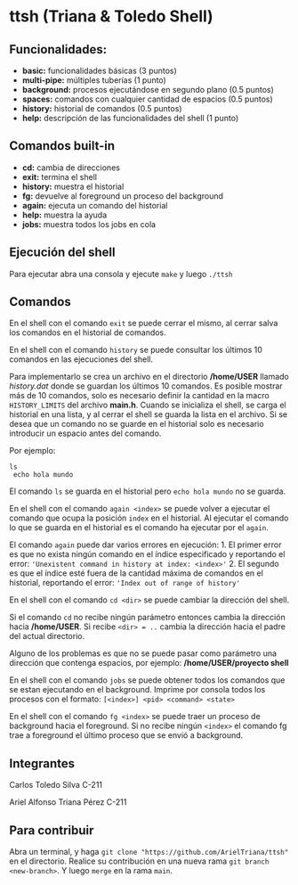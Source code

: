 # ttsh (Triana & Toledo Shell)

## Funcionalidades:
* **basic:** funcionalidades básicas (3 puntos)
* **multi-pipe:** múltiples tuberías (1 punto)
* **background:** procesos ejecutándose en segundo plano (0.5 puntos)
* **spaces:** comandos con cualquier cantidad de espacios (0.5 puntos)
* **history:** historial de comandos (0.5 puntos)
* **help:** descripción de las funcionalidades del shell (1 punto)

## Comandos built-in
* **cd:** cambia de direcciones
* **exit:** termina el shell
* **history:** muestra el historial
* **fg:** devuelve al foreground un proceso del background
* **again:** ejecuta un comando del historial
* **help:** muestra la ayuda
* **jobs:** muestra todos los jobs en cola

## Ejecución del shell
Para ejecutar abra una consola y ejecute `make` y luego `./ttsh`

## Comandos
En el shell con el comando `exit` se puede cerrar el mismo, al cerrar salva los comandos en el historial de comandos. 

En el shell con el comando `history` se puede consultar los últimos 10 comandos en las ejecuciones del shell.

Para implementarlo se crea un archivo en el directorio **/home/USER** llamado *history.dat* donde se guardan los últimos 10 comandos. Es posible mostrar más de 10 comandos, solo es necesario definir la cantidad en la macro `HISTORY_LIMITS` del archivo **main.h**. Cuando se inicializa el shell, se carga el historial en una lista, y al cerrar el shell se guarda la lista en el archivo. Si se desea que un comando no se guarde en el historial solo es necesario introducir un espacio antes del comando. 

Por ejemplo:
```
ls
 echo hola mundo 
```
El comando `ls` se guarda en el historial pero `echo hola mundo` no se guarda.

En el shell con el comando `again <index>` se puede volver a ejecutar el comando que ocupa la posición `index` en el historial. Al ejecutar el comando lo que se guarda en el historial es el comando ha ejecutar por el `again`.

El comando `again` puede dar varios errores en ejecución:
	1. El primer error es que no exista ningún comando en el índice especificado y reportando el error: `'Unexistent command in history at index: <index>'`
	2. El segundo es que el índice esté fuera de la cantidad máxima de comandos en el historial, reportando el error: `'Index out of range of history'`

En el shell con el comando `cd <dir>` se puede cambiar la dirección del shell.

Si el comando `cd` no recibe ningún parámetro entonces cambia la dirección hacia **/home/USER**. Si recibe `<dir> = ..` cambia la dirección hacia el padre del actual directorio.

Alguno de los problemas es que no se puede pasar como parámetro una dirección que contenga espacios, por ejemplo: **/home/USER/proyecto shell**

En el shell con el comando `jobs` se puede obtener todos los comandos que se estan ejecutando en el background. Imprime por consola todos los procesos con el formato:
 `[<index>] <pid> <command> <state>`

En el shell con el comando `fg <index>` se puede traer un proceso de background hacia el foreground. Si no recibe ningún `<index>` el comando fg trae a foreground el último proceso que se envió a background. 

## Integrantes
Carlos Toledo Silva C-211

Ariel Alfonso Triana Pérez C-211

## Para contribuir

Abra un terminal, y haga `git clone "https://github.com/ArielTriana/ttsh"` en el directorio. Realice su contribución en una nueva rama `git branch <new-branch>`. Y luego `merge` en la rama `main`.
